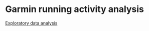 # Garmin running activity analysis

[Exploratory data analysis](https://github.com/tanatiem/running-activities/blob/master/eda.ipynb)
